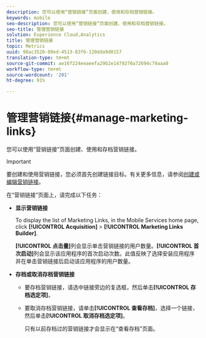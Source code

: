```yaml
---
description: 您可以使用“营销链接”页面创建、使用和存档营销链接。
keywords: mobile
seo-description: 您可以使用“营销链接”页面创建、使用和存档营销链接。
seo-title: 管理营销链接
solution: Experience Cloud,Analytics
title: 管理营销链接
topic: Metrics
uuid: 98ac3520-89ed-4513-83f6-120dda9d0157
translation-type: tm+mt
source-git-commit: ae16f224eeaeefa29b2e1479270a72694c79aaa0
workflow-type: tm+mt
source-wordcount: '201'
ht-degree: 91%

---
```



# 管理营销链接{#manage-marketing-links}

您可以使用“营销链接”页面创建、使用和存档营销链接。

>[!IMPORTANT]
>
>要创建和使用营销链接，您必须首先创建链接目标。有关更多信息，请参阅[创建或编辑营销链接](/help/using/acquisition-main/c-marketing-links-builder/t-create-edit-adobe-links/t-create-edit-adobe-links.md)。

在“营销链接”页面上，请完成以下任务：

* **显示营销链接**

   To display the list of Marketing Links, in the Mobile Services home page, click **[!UICONTROL Acquisition]** > **[!UICONTROL Marketing Links Builder]**.

   **[!UICONTROL 点击量]**&#x200B;列会显示单击营销链接的用户数量。**[!UICONTROL 首次启动]**&#x200B;列会显示该应用程序的首次启动次数。此值反映了选择安装应用程序并在单击营销链接后启动该应用程序的用户数量。

* **存档或取消存档营销链接**

   * 要存档营销链接，请选中链接旁边的复选框，然后单击&#x200B;**[!UICONTROL 存档选定项]**。
   * 要取消存档营销链接，请单击&#x200B;**[!UICONTROL 查看存档]**，选择一个链接，然后单击&#x200B;**[!UICONTROL 取消存档选定项]**。

      只有以前存档过的营销链接才会显示在“查看存档”页面。

